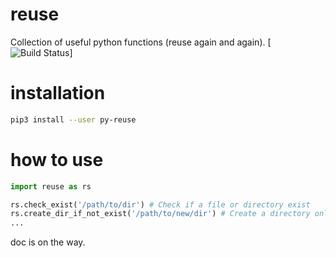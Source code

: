 # reuse
Collection of useful python functions (reuse again and again).
[![Build Status](https://travis-ci.com/vra/reuse.svg?branch=master)]
# installation
```bash
pip3 install --user py-reuse
```

# how to use
```python
import reuse as rs

rs.check_exist('/path/to/dir') # Check if a file or directory exist
rs.create_dir_if_not_exist('/path/to/new/dir') # Create a directory only when it didn't exist
...

```
doc is on the way.

